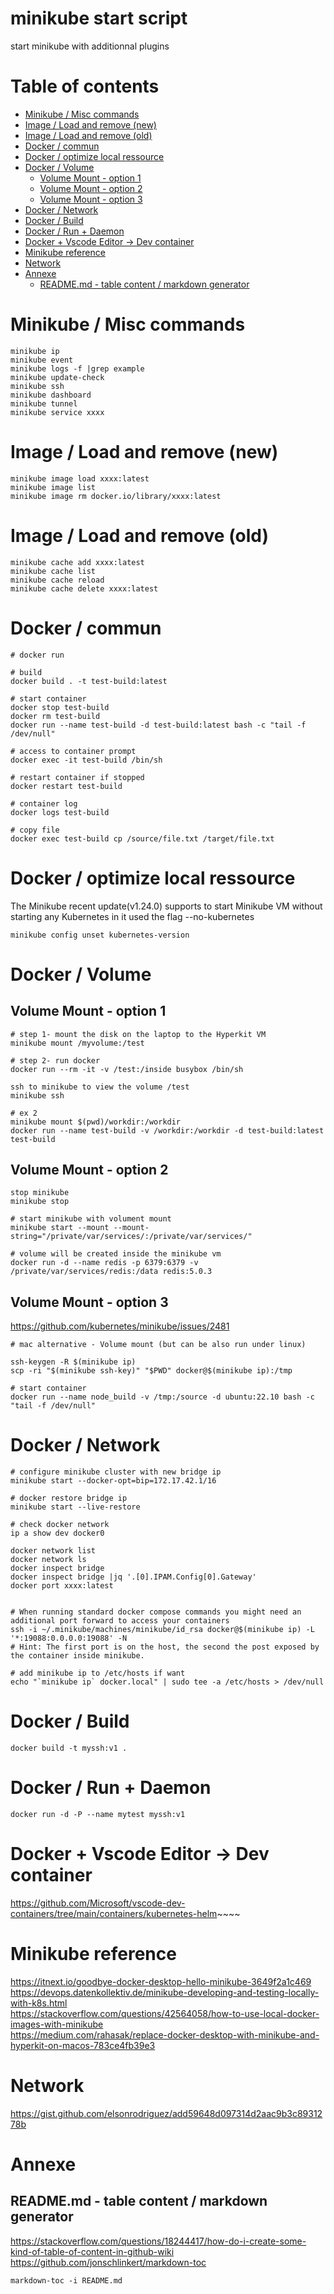 # minikube start script

start minikube with additionnal plugins

# Table of contents

<!-- toc -->

- [Minikube / Misc commands](#minikube--misc-commands)
- [Image / Load and remove (new)](#image--load-and-remove-new)
- [Image / Load and remove (old)](#image--load-and-remove-old)
- [Docker / commun](#docker--commun)
- [Docker / optimize local ressource](#docker--optimize-local-ressource)
- [Docker / Volume](#docker--volume)
  * [Volume Mount - option 1](#volume-mount---option-1)
  * [Volume Mount - option 2](#volume-mount---option-2)
  * [Volume Mount - option 3](#volume-mount---option-3)
- [Docker / Network](#docker--network)
- [Docker / Build](#docker--build)
- [Docker / Run + Daemon](#docker--run--daemon)
- [Docker + Vscode Editor -> Dev container](#docker--vscode-editor---dev-container)
- [Minikube reference](#minikube-reference)
- [Network](#network)
- [Annexe](#annexe)
  * [README.md - table content / markdown generator](#readmemd---table-content--markdown-generator)

<!-- tocstop -->

# Minikube / Misc commands

```
minikube ip
minikube event
minikube logs -f |grep example
minikube update-check
minikube ssh
minikube dashboard
minikube tunnel
minikube service xxxx
```

# Image / Load and remove (new)
```
minikube image load xxxx:latest
minikube image list
minikube image rm docker.io/library/xxxx:latest
```

# Image / Load and remove (old)
```
minikube cache add xxxx:latest
minikube cache list
minikube cache reload
minikube cache delete xxxx:latest
```


# Docker / commun

```
# docker run

# build
docker build . -t test-build:latest

# start container
docker stop test-build
docker rm test-build
docker run --name test-build -d test-build:latest bash -c "tail -f /dev/null"

# access to container prompt
docker exec -it test-build /bin/sh

# restart container if stopped
docker restart test-build

# container log
docker logs test-build

# copy file
docker exec test-build cp /source/file.txt /target/file.txt
```

# Docker / optimize local ressource
The Minikube recent update(v1.24.0) supports to start Minikube VM without starting any Kubernetes in it
used the flag --no-kubernetes
```
minikube config unset kubernetes-version
```

# Docker / Volume
## Volume Mount - option 1

```
# step 1- mount the disk on the laptop to the Hyperkit VM
minikube mount /myvolume:/test

# step 2- run docker
docker run --rm -it -v /test:/inside busybox /bin/sh

ssh to minikube to view the volume /test
minikube ssh

# ex 2
minikube mount $(pwd)/workdir:/workdir
docker run --name test-build -v /workdir:/workdir -d test-build:latest test-build
```
## Volume Mount - option 2
```
stop minikube
minikube stop

# start minikube with volument mount
minikube start --mount --mount-string="/private/var/services/:/private/var/services/"

# volume will be created inside the minikube vm
docker run -d --name redis -p 6379:6379 -v /private/var/services/redis:/data redis:5.0.3
```

## Volume Mount - option 3
<https://github.com/kubernetes/minikube/issues/2481><br>
```
# mac alternative - Volume mount (but can be also run under linux)

ssh-keygen -R $(minikube ip)
scp -ri "$(minikube ssh-key)" "$PWD" docker@$(minikube ip):/tmp

# start container
docker run --name node_build -v /tmp:/source -d ubuntu:22.10 bash -c "tail -f /dev/null"
```

# Docker / Network
```
# configure minikube cluster with new bridge ip
minikube start --docker-opt=bip=172.17.42.1/16

# docker restore bridge ip
minikube start --live-restore

# check docker network
ip a show dev docker0

docker network list
docker network ls
docker inspect bridge
docker inspect bridge |jq '.[0].IPAM.Config[0].Gateway'
docker port xxxx:latest


# When running standard docker compose commands you might need an additional port forward to access your containers
ssh -i ~/.minikube/machines/minikube/id_rsa docker@$(minikube ip) -L '*:19088:0.0.0.0:19088' -N
# Hint: The first port is on the host, the second the post exposed by the container inside minikube.

# add minikube ip to /etc/hosts if want
echo "`minikube ip` docker.local" | sudo tee -a /etc/hosts > /dev/null
```

# Docker / Build
```
docker build -t myssh:v1 .
```

#  Docker / Run + Daemon
```
docker run -d -P --name mytest myssh:v1
```

# Docker + Vscode Editor -> Dev container

<https://github.com/Microsoft/vscode-dev-containers/tree/main/containers/kubernetes-helm>~~~~


# Minikube reference

<https://itnext.io/goodbye-docker-desktop-hello-minikube-3649f2a1c469><br>
<https://devops.datenkollektiv.de/minikube-developing-and-testing-locally-with-k8s.html><br>
<https://stackoverflow.com/questions/42564058/how-to-use-local-docker-images-with-minikube><br>
<https://medium.com/rahasak/replace-docker-desktop-with-minikube-and-hyperkit-on-macos-783ce4fb39e3><br>

# Network
<https://gist.github.com/elsonrodriguez/add59648d097314d2aac9b3c8931278b>


# Annexe
## README.md - table content / markdown generator
<https://stackoverflow.com/questions/18244417/how-do-i-create-some-kind-of-table-of-content-in-github-wiki><br>
<https://github.com/jonschlinkert/markdown-toc>
```
markdown-toc -i README.md
```
